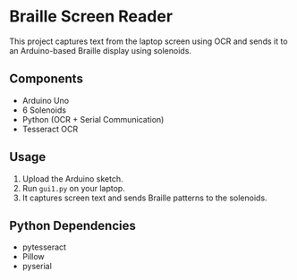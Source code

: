 # Braille Screen Reader

This project captures text from the laptop screen using OCR and sends it to an Arduino-based Braille display using solenoids.

## Components

- Arduino Uno
- 6 Solenoids
- Python (OCR + Serial Communication)
- Tesseract OCR

## Usage

1. Upload the Arduino sketch.
2. Run `gui1.py` on your laptop.
3. It captures screen text and sends Braille patterns to the solenoids.

## Python Dependencies

- pytesseract
- Pillow
- pyserial
